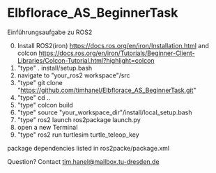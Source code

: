 # Elbflorace_AS_BeginnerTask
 Einführungsaufgabe zu ROS2
 
 0. Install ROS2(iron) https://docs.ros.org/en/iron/Installation.html and 
	colcon https://docs.ros.org/en/iron/Tutorials/Beginner-Client-Libraries/Colcon-Tutorial.html?highlight=colcon
1. "type" . install/setup.bash
2.  navigate to "your_ros2 workspace"/src
3. "type" git clone "https://github.com/timhanel/Elbflorace_AS_BeginnerTask.git"
4. "type" cd ..
4. "type" colcon build
5. "type" source "your_workspace_dir"/install/local_setup.bash
6. "type" ros2 launch ros2package launch.py
7. open a new Terminal 
8. "type" ros2 run turtlesim turtle_teleop_key

package dependencies listed in ros2packe/package.xml

Question? Contact tim.hanel@mailbox.tu-dresden.de
